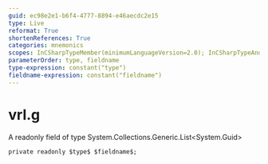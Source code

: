 ```yaml
---
guid: ec98e2e1-b6f4-4777-8894-e46aecdc2e15
type: Live
reformat: True
shortenReferences: True
categories: mnemonics
scopes: InCSharpTypeMember(minimumLanguageVersion=2.0); InCSharpTypeAndNamespace(minimumLanguageVersion=2.0)
parameterOrder: type, fieldname
type-expression: constant("type")
fieldname-expression: constant("fieldname")
---
```


# vrl.g

A readonly field of type System.Collections.Generic.List<System.Guid>

```
private readonly $type$ $fieldname$;
```

